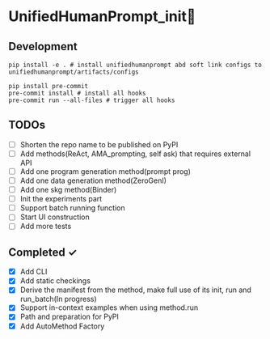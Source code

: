 # UnifiedHumanPrompt_init🫡

## Development
~~~
pip install -e . # install unifiedhumanprompt abd soft link configs to unifiedhumanprompt/artifacts/configs
~~~

~~~
pip install pre-commit
pre-commit install # install all hooks
pre-commit run --all-files # trigger all hooks
~~~

## TODOs
- [ ] Shorten the repo name to be published on PyPI
- [ ] Add methods(ReAct, AMA_prompting, self ask) that requires external API
- [ ] Add one program generation method(prompt prog)
- [ ] Add one data generation method(ZeroGenI)
- [ ] Add one skg method(Binder)
- [ ] Init the experiments part
- [ ] Support batch running function
- [ ] Start UI construction
- [ ] Add more tests

## Completed ✓
- [x] Add CLI
- [x] Add static checkings
- [x] Derive the manifest from the method, make full use of its init, run and run_batch(In progress)
- [x] Support in-context examples when using method.run
- [x] Path and preparation for PyPI
- [x] Add AutoMethod Factory

